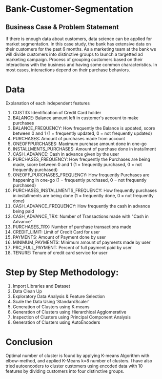 # Bank-Customer-Segmentation
## Business Case & Problem Statement
If there is enough data about customers, data science can be applied for market segmentation. In this case study, the bank has extensive data on their customers for the past 6 months. As a marketing team at the bank we will divide customers into distinctive groups to launch a targetted ad marketing campaign. Process of grouping customers based on their interactions with the business and having some common characteristics. In most cases, interactions depend on their purchase behaviors. 
# Data
Explanation of each independent features
1. CUSTID: Identification of Credit Card holder 
2. BALANCE: Balance amount left in customer's account to make purchases
3. BALANCE_FREQUENCY: How frequently the Balance is updated, score between 0 and 1 (1 = frequently updated, 0 = not frequently updated)
4. PURCHASES: Amount of purchases made from account
5. ONEOFFPURCHASES: Maximum purchase amount done in one-go
6. INSTALLMENTS_PURCHASES: Amount of purchase done in installment
7. CASH_ADVANCE: Cash in advance given by the user
8. PURCHASES_FREQUENCY: How frequently the Purchases are being made, score between 0 and 1 (1 = frequently purchased, 0 = not frequently purchased)
9. ONEOFF_PURCHASES_FREQUENCY: How frequently Purchases are happening in one-go (1 = frequently purchased, 0 = not frequently purchased)
10. PURCHASES_INSTALLMENTS_FREQUENCY: How frequently purchases in installments are being done (1 = frequently done, 0 = not frequently done)
11. CASH_ADVANCE_FREQUENCY: How frequently the cash in advance being paid
12. CASH_ADVANCE_TRX: Number of Transactions made with "Cash in Advance"
13. PURCHASES_TRX: Number of purchase transactions made
14. CREDIT_LIMIT: Limit of Credit Card for user
15. PAYMENTS: Amount of Payment done by user
16. MINIMUM_PAYMENTS: Minimum amount of payments made by user  
17. PRC_FULL_PAYMENT: Percent of full payment paid by user
18. TENURE: Tenure of credit card service for user
# Step by Step Methodology:
1.  Import Libraries and Dataset
2.  Data Clean Up
3.  Exploratory Data Analysis & Feature Selection
4.	Scale the Data Using ‘StandardScaler’
5.	Generation of Clusters using K-means 
6.	Generation of Clusters using Hierarchical Agglomerative 
7.	Inspection of Clusters using Principal Component Analysis 
8.  Generation of Clusters using AutoEncoders
# Conclusion
Optimal number of cluster is found by applying K-means Algorithm with elbow-method, and applied K-Means k=8 number of clusters. I have also tried autoencoders to cluster customers using encoded data with 10 features by dividing customers into four distinctive groups.   
